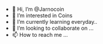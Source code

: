 - 👋 Hi, I’m @Jarnocoin
- 👀 I’m interested in Coins
- 🌱 I’m currently learning everyday.. 
- 💞️ I’m looking to collaborate on ...
- 📫 How to reach me ...

<!---
Jarnocoin/Jarnocoin is a ✨ special ✨ repository because its `README.md` (this file) appears on your GitHub profile.
You can click the Preview link to take a look at your changes.
--->
